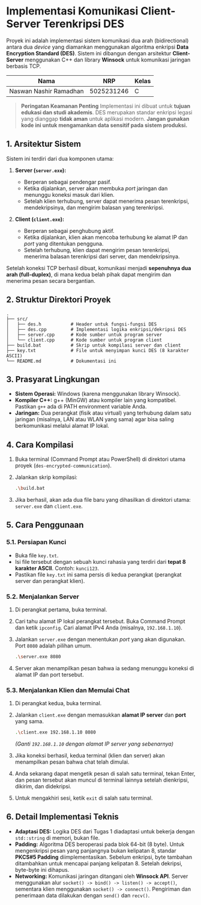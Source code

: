 # Implementasi Komunikasi Client-Server Terenkripsi DES

Proyek ini adalah implementasi sistem komunikasi dua arah (bidirectional) antara dua *device* yang diamankan menggunakan algoritma enkripsi **Data Encryption Standard (DES)**. Sistem ini dibangun dengan arsitektur **Client-Server** menggunakan C++ dan library **Winsock** untuk komunikasi jaringan berbasis TCP.

| Nama                   | NRP        | Kelas |
| ---------------------- | ---------- | ----- |
| Naswan Nashir Ramadhan | 5025231246 | C     |

> **Peringatan Keamanan Penting**
> Implementasi ini dibuat untuk **tujuan edukasi dan studi akademis**. DES merupakan standar enkripsi legasi yang dianggap **tidak aman** untuk aplikasi modern. **Jangan gunakan kode ini untuk mengamankan data sensitif pada sistem produksi.**

## 1. Arsitektur Sistem

Sistem ini terdiri dari dua komponen utama:

1.  **Server (`server.exe`):**
    *   Berperan sebagai pendengar pasif.
    *   Ketika dijalankan, server akan membuka *port* jaringan dan menunggu koneksi masuk dari klien.
    *   Setelah klien terhubung, server dapat menerima pesan terenkripsi, mendekripsinya, dan mengirim balasan yang terenkripsi.

2.  **Client (`client.exe`):**
    *   Berperan sebagai penghubung aktif.
    *   Ketika dijalankan, klien akan mencoba terhubung ke alamat IP dan *port* yang ditentukan pengguna.
    *   Setelah terhubung, klien dapat mengirim pesan terenkripsi, menerima balasan terenkripsi dari server, dan mendekripsinya.

Setelah koneksi TCP berhasil dibuat, komunikasi menjadi **sepenuhnya dua arah (full-duplex)**, di mana kedua belah pihak dapat mengirim dan menerima pesan secara bergantian.

## 2. Struktur Direktori Proyek

```
.
├── src/
│   ├── des.h           # Header untuk fungsi-fungsi DES
│   ├── des.cpp         # Implementasi logika enkripsi/dekripsi DES
│   ├── server.cpp      # Kode sumber untuk program server
│   └── client.cpp      # Kode sumber untuk program client
├── build.bat           # Skrip untuk kompilasi server dan client
├── key.txt             # File untuk menyimpan kunci DES (8 karakter ASCII)
└── README.md           # Dokumentasi ini
```

## 3. Prasyarat Lingkungan

*   **Sistem Operasi:** Windows (karena menggunakan library Winsock).
*   **Kompiler C++:** g++ (MinGW) atau kompiler lain yang kompatibel. Pastikan `g++` ada di PATH environment variable Anda.
*   **Jaringan:** Dua perangkat (fisik atau virtual) yang terhubung dalam satu jaringan (misalnya, LAN atau WLAN yang sama) agar bisa saling berkomunikasi melalui alamat IP lokal.

## 4. Cara Kompilasi

1.  Buka terminal (Command Prompt atau PowerShell) di direktori utama proyek (`des-encrypted-communication`).
2.  Jalankan skrip kompilasi:

    ```sh
    .\build.bat
    ```

3.  Jika berhasil, akan ada dua file baru yang dihasilkan di direktori utama: `server.exe` dan `client.exe`.

## 5. Cara Penggunaan

### 5.1. Persiapan Kunci

*   Buka file `key.txt`.
*   Isi file tersebut dengan sebuah kunci rahasia yang terdiri dari **tepat 8 karakter ASCII**. Contoh: `kunci123`.
*   Pastikan file `key.txt` ini sama persis di kedua perangkat (perangkat server dan perangkat klien).

### 5.2. Menjalankan Server

1.  Di perangkat pertama, buka terminal.
2.  Cari tahu alamat IP lokal perangkat tersebut. Buka Command Prompt dan ketik `ipconfig`. Cari alamat IPv4 Anda (misalnya, `192.168.1.10`).
3.  Jalankan `server.exe` dengan menentukan *port* yang akan digunakan. Port `8080` adalah pilihan umum.

    ```sh
    .\server.exe 8080
    ```

4.  Server akan menampilkan pesan bahwa ia sedang menunggu koneksi di alamat IP dan port tersebut.

### 5.3. Menjalankan Klien dan Memulai Chat

1.  Di perangkat kedua, buka terminal.
2.  Jalankan `client.exe` dengan memasukkan **alamat IP server** dan **port** yang sama.

    ```sh
    .\client.exe 192.168.1.10 8080
    ```
    *(Ganti `192.168.1.10` dengan alamat IP server yang sebenarnya)*

3.  Jika koneksi berhasil, kedua terminal (klien dan server) akan menampilkan pesan bahwa chat telah dimulai.
4.  Anda sekarang dapat mengetik pesan di salah satu terminal, tekan Enter, dan pesan tersebut akan muncul di terminal lainnya setelah dienkripsi, dikirim, dan didekripsi.
5.  Untuk mengakhiri sesi, ketik `exit` di salah satu terminal.

## 6. Detail Implementasi Teknis

*   **Adaptasi DES:** Logika DES dari Tugas 1 diadaptasi untuk bekerja dengan `std::string` di memori, bukan file.
*   **Padding:** Algoritma DES beroperasi pada blok 64-bit (8 byte). Untuk mengenkripsi pesan yang panjangnya bukan kelipatan 8, standar **PKCS#5 Padding** diimplementasikan. Sebelum enkripsi, byte tambahan ditambahkan untuk mencapai panjang kelipatan 8. Setelah dekripsi, byte-byte ini dihapus.
*   **Networking:** Komunikasi jaringan ditangani oleh **Winsock API**. Server menggunakan alur `socket() -> bind() -> listen() -> accept()`, sementara klien menggunakan `socket() -> connect()`. Pengiriman dan penerimaan data dilakukan dengan `send()` dan `recv()`.